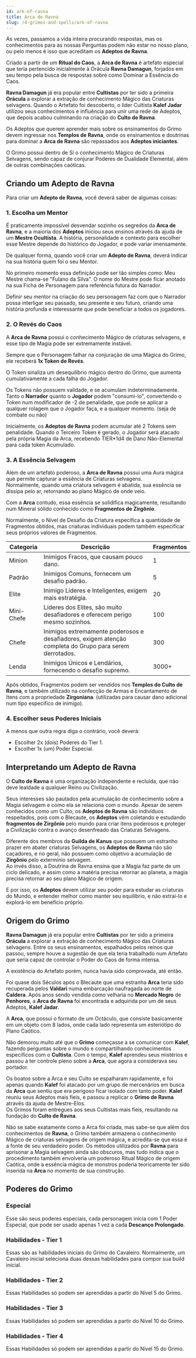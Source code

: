 ```yaml
---
id: ark-of-ravna
title: Arca de Ravna
slug: /4-grimos-and-spells/ark-of-ravna
---
```


As vezes, passamos a vida inteira procurando respostas, mas os conhecimentos para as nossas Perguntas podem não estar no nosso plano, ou pelo menos é isso que acreditam os **Adeptos de Ravna**.

Criado a partir de um **Ritual do Caos**, a **Arca de Ravna** é artefato especial que teria pertencido inicialmente à Orácula **Ravna Damagun**, forjados em seu tempo pela busca de respostas sobre como Dominar a Essência do Caos.

**Ravna Damagun** já era popular entre **Cultistas** por ter sido a primeira **Orácula** a explorar a extração de conhecimento Mágico das Criaturas selvagens.
Quando o Artefato foi descoberto, o líder Cultista **Kalef Jadar** utilizou seus conhecimentos e influência para unir uma rede de Adeptos, que depois acabou culminando na criação do **Culto de Ravna**.

Os Adeptos que querem aprender mais sobre os ensinamentos do Grimo devem ingressar nos **Templos de Ravna**, onde os ensinamentos e doutrinas para dominar a **Arca de Ravna** são repassados aos **Adeptos iniciantes**.

O Grimo possui dentro de Sí o conhecimento Mágico de Criaturas Selvagens, sendo capaz de conjurar Poderes de Dualidade Elemental, além de outras combinações caóticas.

## Criando um Adepto de Ravna

Para criar um **Adepto de Ravna**, você deverá saber de algumas coisas:

### 1. Escolha um Mentor

É praticamente impossível desvendar sozinho os segredos da **Arca de Ravna**, e a maioria dos **Adeptos** iniciou seus ensinos através da ajuda de um **Mestre Ocultista**. A história, personalidade e contexto para escolher esse Mestre depende do histórico do Jogador, e pode variar imensamente.

De qualquer forma, quando você criar um **Adepto de Ravna**, deverá indicar na sua história quem foi o seu Mentor.

No primeiro momento essa definição pode ser tão simples como: Meu Mestre chama-se "Fulano da Silva". O nome do Mestre pode ficar anotado na sua Ficha de Personagem para referência futura do Narrador.

Definir seu mentor na criação do seu personagem faz com que o Narrador possa interligar seu passado, seu presente e seu futuro, criando uma história profunda e interessante que pode beneficiar a todos os jogadores.

### 2. O Revés do Caos

A **Arca de Ravna** possui o conhecimento Mágico de criaturas selvagens, e esse tipo de Magia pode ser extremamente instável.

Sempre que o Personagem falhar na conjuração de uma Mágica do Grimo, ele receberá **1x Token de Revés**.

O Token sinaliza um desequilíbrio mágico dentro do Grimo, que aumenta cumulativamente a cada falha do Jogador.

Os Tokens não possuem validade, e se acumulam indeterminadamente.<br/>
Tanto o **Narrador** quanto o **Jogador** podem "consumi-lo", convertendo o Token num modificador de -2 de penalidade, que pode se aplicar a qualquer rolagem que o Jogador faça, e a qualquer momento. (seja de combate ou não)

Inicialmente, os **Adeptos de Ravna** podem acumular até 2 Tokens sem penalidade. Quando o Terceiro Token é gerado, o Jogador será atacado pela própria Magia da Arca, recebendo TIER*1d4 de Dano Não-Elemental para cada token Acumulado.

### 3. A Essência Selvagem

Além de um artefato poderoso, a **Arca de Ravna** possui uma Aura mágica que permite capturar a essência de Criaturas selvagens.<br/>
Normalmente, quando uma criatura selvagem é abatida, sua essência se dissipa pelo ar, retornando ao plano Mágico de onde veio.

Com a **Arca** contudo, essa essência se solidifica magicamente, resultando num Mineral sólido conhecido como **Fragmentos de Zirgônio**.

Normalmente, o Nível de Desafio da Criatura especifica a quantidade de Fragmentos obtidos, mas criaturas individuais podem também especificar seus próprios valores de Fragmentos.

<table>
  <thead>
    <tr>
      <th>Categoria</th>
      <th>Descrição</th>
      <th>Fragmentos</th>
    </tr>
  </thead>
  <tbody>
    <tr>
      <td>Minion</td>
      <td>Inimigos Fracos, que causam pouco dano.</td>
      <td>1</td>
    </tr>
    <tr>
      <td>Padrão</td>
      <td>Inimigos Comuns, fornecem um desafio padrão.</td>
      <td>5</td>
    </tr>
    <tr>
      <td>Elite</td>
      <td>Inimigo Líderes e Inteligentes, exigem mais estratégia.</td>
      <td>20</td>
    </tr>
    <tr>
      <td>Mini-Chefe</td>
      <td>Líderes dos Elites, são muito desafiadores e oferecem perigo mesmo sozinhos.</td>
      <td>100</td>
    </tr>
    <tr>
      <td>Chefe</td>
      <td>Inimigos extremamente poderosos e desafiadores, exigem atenção completa do Grupo para serem derrotados.</td>
      <td>300</td>
    </tr>
    <tr>
      <td>Lenda</td>
      <td>Inimigos Únicos e Lendários, fornecendo o desafio supremo.</td>
      <td>3000+</td>
    </tr>
  </tbody>
</table>

Após obtidos, Fragmentos podem ser vendidos nos **Templos do Culto de Ravna**, e também utilizado na confecção de Armas e Encantamento de Itens com a propriedade **Zirgoniana**. (utilizadas para causar dano adicional num tipo especifico de inimigo).

### 4. Escolher seus Poderes Iniciais

A menos que outra regra diga o contrário, você deverá:

- Escolher 2x (dois) Poderes do Tier 1.
- Escolher 1x (um) Poder Especial.

## Interpretando um Adepto de Ravna

O **Culto de Ravna** é uma organização independente e recluída, que não deve lealdade a qualquer Reino ou Civilização.

Seus interesses são pautados pela acumulação de conhecimento sobre a Magia selvagem e como ela se relaciona com o mundo. Apesar de serem conhecidos como um Culto, os **Adeptos de Ravna** são indivíduos respeitados, pois com o Blecaute, os **Adeptos** vêm coletando e estudando **fragmentos de Zirgônio** pelo mundo para criar itens poderosos e proteger a Civilização contra o avanço desenfreado das Criaturas Selvagens.

Diferente dos membros da **Guilda de Kanus** que possuem um estranho prazer em abater criaturas Selvagens, os **Adeptos de Ravna** não são caçadores, e no geral, não possuem como objetivo a acumulação de **Zirgônio** pelo extermínio selvagem.<br/>
Ao invés disso, a Doutrina de Ravna ensina que a Magia faz parte de um ciclo delicado, e assim como a matéria precisa retornar ao planeta, a magia precisa retornar ao seu plano Mágico de origem.

E por isso, os **Adeptos** devem utilizar seu poder para estudar as criaturas do Mundo, e entender melhor como manter seu equilíbrio, e não extraí-lo e explorá-lo em benefício próprio.

## Origem do Grimo

**Ravna Damagun** já era popular entre **Cultistas** por ter sido a primeira **Orácula** a explorar a extração de conhecimento Mágico das Criaturas selvagens.
Entre os seus ensinamentos, espalhados pelos reinos que passou, sempre houve a sugestão de que ela teria trabalhado num Artefato que seria capaz de controlar o Poder do Caos de forma intensa.

A existência do Artefato porém, nunca havia sido comprovada, até então.

Foi quase dois Séculos após o Blecaute que uma estranha **Arca** teria sido recuperada pelos **Valdari** numa embarcação naufragada ao norte de **Caldera**.
Após anos sendo vendida como velharia no **Mercado Negro** de **Penhores**, a **Arca de Ravna** foi encontrada e adquirida por um de seus Adeptos, **Kalef Jadar**.

A **Arca**, que possui o formato de um Octáculo, que consiste basicamente em um objeto com 8 lados, onde cada lado representa um esteriótipo do Plano Caótico.

Não demorou muito até que o **Grimo** começasse a se comunicar com **Kalef**, fazendo perguntas sobre o mundo e compartilhando conhecimentos especificos com o **Cultista**.
Com o tempo, **Kalef** aprendeu seus mistérios e passou a ter controle pleno sobre a **Arca**, que agora a considerava seu portador.

Os boatos sobre a Arca e seu Culto se espalharam rapidamente, e foi apenas quando **Kalef** foi atacado por um grupo de mercenários em busca da **Arca** que sentiu que era perigoso ficar isolado com tanto poder.
**Kalef** reuniu seus Adeptos mais fieis, e passou a replicar o **Grimo de Ravna** através da ajuda de Mestre-Elos. <br/>
Os Grimos foram entregues aos seus Cultistas mais fieis, resultando na fundação do **Culto de Ravna**.

Não se sabe exatamente como a Arca foi criada, mas sabe-se que além dos conhecimentos de **Ravna**, o Grimo também armazena o conhecimento Mágico de criaturas selvagens de origem mágica, e acredita-se que essa é a fonte de seu verdadeiro poder. Os métodos utilizados por **Ravna** para aprisonar a Magia selvagem ainda são obscuros, mas tudo indica que o procedimento também envolveria um poderoso Ritual Mágico de origem Caótica, onde a essência mágica de monstros poderia teoricamente ter sido inserida na **Arca** no momento de sua construção.

## Poderes do Grimo

### Especial

Esse são seus poderes especiais, cada personagem inicia com 1 Poder Especial, que pode ser usado apenas 1 vez a cada **Descanço Prolongado**.

### Habilidades - Tier 1

Essas são as habilidades iniciais do Grimo do Cavaleiro. Normalmente, um Cavaleiro inicial seleciona duas dessas habilidades para compor sua build inicial.

### Habilidades - Tier 2

Essas Habilidades só podem ser aprendidas a partir do Nível 5 do Grimo.

### Habilidades - Tier 3

Essas Habilidades só podem ser aprendidas a partir do Nível 10 do Grimo.

### Habilidades - Tier 4

Essas Habilidades só podem ser aprendidas a partir do Nível 15 do Grimo.
